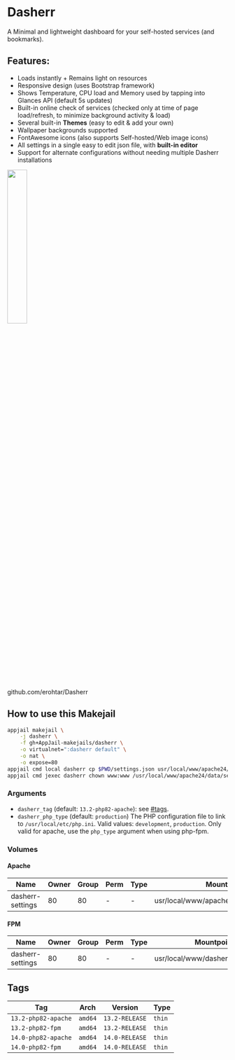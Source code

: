 # Dasherr

A Minimal and lightweight dashboard for your self-hosted services (and bookmarks).

## Features:

* Loads instantly + Remains light on resources
* Responsive design (uses Bootstrap framework)
* Shows Temperature, CPU load and Memory used by tapping into Glances API (default 5s updates)
* Built-in online check of services (checked only at time of page load/refresh, to minimize background activity & load)
* Several built-in **Themes** (easy to edit & add your own)
* Wallpaper backgrounds supported
* FontAwesome icons (also supports Self-hosted/Web image icons)
* All settings in a single easy to edit json file, with **built-in editor**
* Support for alternate configurations without needing multiple Dasherr installations

<img src="https://raw.githubusercontent.com/erohtar/Dasherr/main/www/res/favicon.svg" width="30%" height="auto">

github.com/erohtar/Dasherr

## How to use this Makejail

```sh
appjail makejail \
    -j dasherr \
    -f gh+AppJail-makejails/dasherr \
    -o virtualnet=":dasherr default" \
    -o nat \
    -o expose=80
appjail cmd local dasherr cp $PWD/settings.json usr/local/www/apache24/data/settings.json
appjail cmd jexec dasherr chown www:www /usr/local/www/apache24/data/settings.json
```

### Arguments

* `dasherr_tag` (default: `13.2-php82-apache`): see [#tags](#tags).
* `dasherr_php_type` (default: `production`) The PHP configuration file to link to `/usr/local/etc/php.ini`. Valid values: `development`, `production`. Only valid for apache, use the `php_type` argument when using php-fpm.

### Volumes

#### Apache

| Name             | Owner | Group | Perm | Type | Mountpoint                              |
| ---------------- | ----- | ----- | ---- | ---- | --------------------------------------- |
| dasherr-settings |  80   |   80  |  -   |  -   | usr/local/www/apache24/data/plugins.php |

#### FPM

| Name             | Owner | Group | Perm | Type | Mountpoint                          |
| ---------------- | ----- | ----- | ---- | ---- | ----------------------------------- |
| dasherr-settings |  80   |   80  |  -   |  -   | usr/local/www/dasherr/settings.json |

## Tags

| Tag                 | Arch    | Version        | Type   |
| ------------------- | ------- | -------------- | ------ |
| `13.2-php82-apache` | `amd64` | `13.2-RELEASE` | `thin` |
| `13.2-php82-fpm`    | `amd64` | `13.2-RELEASE` | `thin` |
| `14.0-php82-apache` | `amd64` | `14.0-RELEASE` | `thin` |
| `14.0-php82-fpm`    | `amd64` | `14.0-RELEASE` | `thin` |
